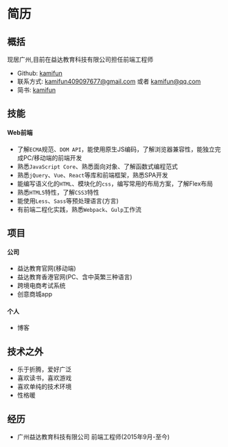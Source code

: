 # 简历
## 概括
现居广州,目前在益达教育科技有限公司担任前端工程师
* Github: [kamifun](https://github.com/kamifun/)
* 联系方式: [kamifun409097677@gmail.com](mailto:kamifun409097677@gmail.com) 或者 [kamifun@qq.com](mailto:kamifun@qq.com)
* 简书: [kamifun](http://www.jianshu.com/users/f5772f45bf34/latest_articles)

## 技能
#### Web前端
* 了解`ECMA`规范、`DOM API`，能使用原生JS编码，了解浏览器兼容性，能独立完成PC/移动端的前端开发
* 熟悉`JavaScript Core`、熟悉面向对象、了解函数式编程范式
* 熟悉`jQuery`、`Vue`、`React`等库和前端框架，熟悉SPA开发
* 能编写语义化的`HTML`、模块化的`css`，编写常用的布局方案，了解Flex布局
* 熟悉`HTML5`特性，了解`CSS3`特性
* 能使用`Less`、`Sass`等预处理语言(方言)
* 有前端二程化实践，熟悉`Webpack`、`Gulp`工作流

## 项目
#### 公司
* 益达教育官网(移动端)
* 益达教育香港官网(PC、含中英繁三种语言)
* 跨境电商考试系统
* 创意商城app

#### 个人
* 博客

## 技术之外
* 乐于折腾，爱好广泛
* 喜欢读书，喜欢游戏
* 喜欢单纯的技术环境
* 性格暖

## 经历
* 广州益达教育科技有限公司 前端工程师(2015年9月-至今)
